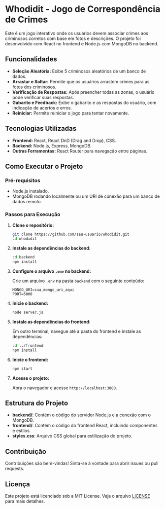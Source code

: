 # Whodidit - Jogo de Correspondência de Crimes

Este é um jogo interativo onde os usuários devem associar crimes aos criminosos corretos com base em fotos e descrições. O projeto foi desenvolvido com React no frontend e Node.js com MongoDB no backend.

## Funcionalidades

- **Seleção Aleatória:** Exibe 5 criminosos aleatórios de um banco de dados.
- **Arrastar e Soltar:** Permite que os usuários arrastem crimes para as fotos dos criminosos.
- **Verificação de Respostas:** Após preencher todas as zonas, o usuário pode verificar suas respostas.
- **Gabarito e Feedback:** Exibe o gabarito e as respostas do usuário, com indicação de acertos e erros.
- **Reiniciar:** Permite reiniciar o jogo para tentar novamente.

## Tecnologias Utilizadas

- **Frontend:** React, React DnD (Drag and Drop), CSS.
- **Backend:** Node.js, Express, MongoDB.
- **Outras Ferramentas:** React Router para navegação entre páginas.

## Como Executar o Projeto

### Pré-requisitos

- Node.js instalado.
- MongoDB rodando localmente ou um URI de conexão para um banco de dados remoto.

### Passos para Execução

1. **Clone o repositório:**

   ```bash
   git clone https://github.com/seu-usuario/whodidit.git
   cd whodidit
   ```

2. **Instale as dependências do backend:**

   ```bash
   cd backend
   npm install
   ```

3. **Configure o arquivo `.env` no backend:**

   Crie um arquivo `.env` na pasta `backend` com o seguinte conteúdo:

   ```plaintext
   MONGO_URI=sua_mongo_uri_aqui
   PORT=5000
   ```

4. **Inicie o backend:**

   ```bash
   node server.js
   ```

5. **Instale as dependências do frontend:**

   Em outro terminal, navegue até a pasta do frontend e instale as dependências:

   ```bash
   cd ../frontend
   npm install
   ```

6. **Inicie o frontend:**

   ```bash
   npm start
   ```

7. **Acesse o projeto:**

   Abra o navegador e acesse `http://localhost:3000`.

## Estrutura do Projeto

- **backend/**: Contém o código do servidor Node.js e a conexão com o MongoDB.
- **frontend/**: Contém o código do frontend React, incluindo componentes e estilos.
- **styles.css**: Arquivo CSS global para estilização do projeto.

## Contribuição

Contribuições são bem-vindas! Sinta-se à vontade para abrir issues ou pull requests.

## Licença

Este projeto está licenciado sob a MIT License. Veja o arquivo [LICENSE](LICENSE) para mais detalhes.
